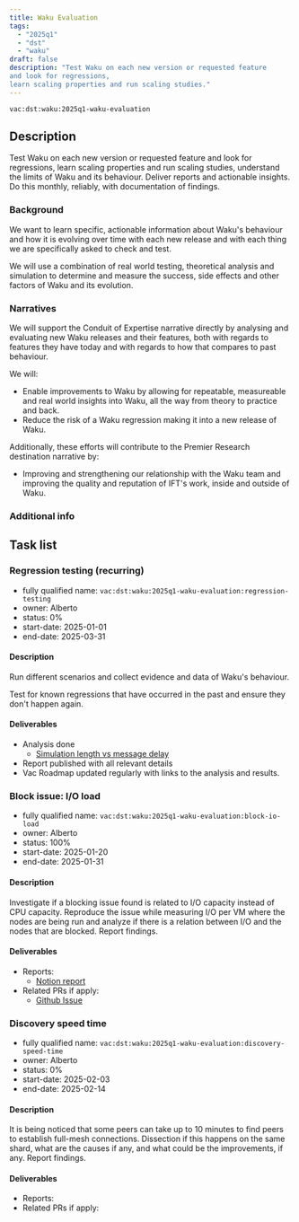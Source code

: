 ```yaml
---
title: Waku Evaluation
tags:
  - "2025q1"
  - "dst"
  - "waku"
draft: false
description: "Test Waku on each new version or requested feature
and look for regressions,
learn scaling properties and run scaling studies."
---
```


`vac:dst:waku:2025q1-waku-evaluation`

## Description
Test Waku on each new version or requested feature
and look for regressions,
learn scaling properties and run scaling studies,
understand the limits of Waku and its behaviour.
Deliver reports and actionable insights.
Do this monthly, reliably, with documentation of findings.

### Background

We want to learn specific, actionable information
about Waku's behaviour
and how it is evolving over time
with each new release
and with each thing we are specifically asked to check and test.

We will use a combination of real world testing,
theoretical analysis and simulation
to determine and measure the success,
side effects and other factors of Waku and its evolution.

### Narratives
We will support the Conduit of Expertise narrative directly
by analysing and evaluating new Waku releases and their features,
both with regards to features they have today
and with regards to how that compares to past behaviour.

We will:

* Enable improvements to Waku
  by allowing for repeatable, measureable
  and real world insights into Waku,
  all the way from theory to practice and back.
* Reduce the risk of a Waku regression
  making it into a new release of Waku.

Additionally, these efforts will contribute
to the Premier Research destination narrative by:

* Improving and strengthening our relationship with the Waku team
  and improving the quality and reputation of IFT's work, inside
  and outside of Waku.

### Additional info

## Task list

### Regression testing (recurring)

* fully qualified name: `vac:dst:waku:2025q1-waku-evaluation:regression-testing`
* owner: Alberto
* status: 0%
* start-date: 2025-01-01
* end-date: 2025-03-31

#### Description
Run different scenarios
and collect evidence and data
of Waku's behaviour.

Test for known regressions
that have occurred in the past
and ensure they don't happen again.

#### Deliverables
* Analysis done
  * [Simulation length vs message delay](https://www.notion.so/Simulation-length-vs-message-delay-1858f96fb65c80f58b81dec6841764c6)
* Report published with all relevant details
* Vac Roadmap updated regularly
  with links to the analysis and results.

### Block issue: I/O load

* fully qualified name: `vac:dst:waku:2025q1-waku-evaluation:block-io-load`
* owner: Alberto
* status: 100%
* start-date: 2025-01-20
* end-date: 2025-01-31

#### Description

Investigate if a blocking issue found
is related to I/O capacity instead of CPU capacity.
Reproduce the issue while measuring I/O 
per VM where the nodes are being run
and analyze if there is a relation between I/O
and the nodes that are blocked.
Report findings.

#### Deliverables
- Reports:
  - [Notion report](https://www.notion.so/Stuck-Issue-Finished-2fb05e6b5cfb4c3c820865e5bf2eef11)
- Related PRs if apply:
  - [Github Issue](https://github.com/waku-org/nwaku/issues/2921)

### Discovery speed time

* fully qualified name: `vac:dst:waku:2025q1-waku-evaluation:discovery-speed-time`
* owner: Alberto
* status: 0%
* start-date: 2025-02-03
* end-date: 2025-02-14

#### Description

It is being noticed that some peers
can take up to 10 minutes to find peers
to establish full-mesh connections.
Dissection if this happens on the same shard,
what are the causes if any,
and what could be the improvements, if any.
Report findings.

#### Deliverables
- Reports:
- Related PRs if apply:



